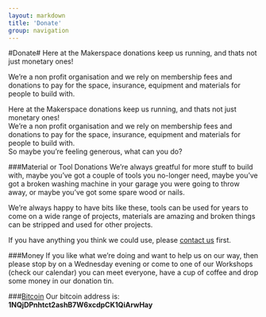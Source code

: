 ```yaml
---
layout: markdown
title: 'Donate'
group: navigation
---
```


#Donate#
Here at the Makerspace donations keep us running, and thats not just monetary ones!

We’re a non profit organisation and we rely on membership fees and donations to pay for the space, insurance, equipment and materials for people to build with.

Here at the Makerspace donations keep us running, and thats not just monetary ones!  
We’re a non profit organisation and we rely on membership fees and donations to pay for the space, insurance, equipment and materials for people to build with.  
So maybe you’re feeling generous, what can you do?

###Material or Tool Donations
We’re always greatful for more stuff to build with, maybe you’ve got a couple of tools you no-longer need, maybe you’ve got a broken washing machine in your garage you were going to throw away, or maybe you’ve got some spare wood or nails.

We’re always happy to have bits like these, tools can be used for years to come on a wide range of projects, materials are amazing and broken things can be stripped and used for other projects.

If you have anything you think we could use, please [contact us](/contact) first.

###Money
If you like what we’re doing and want to help us on our way, then please stop by on a Wednesday evening or come to one of our Workshops (check our calendar) you can meet everyone, have a cup of coffee and drop some money in our donation tin.

###[Bitcoin](bitcoin)
Our bitcoin address is: **1NQjDPnhtct2ashB7W6xcdpCK1QiArwHay**